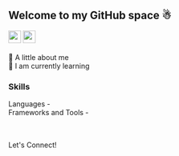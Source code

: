 ## Welcome to my GitHub space ☃
[<img src="https://img.shields.io/badge/LinkedIn-0077B5?logo=linkedin&logoColor=white" height="25" />](https://www.linkedin.com/in/rahul7218/)
<img src="https://img.shields.io/badge/contactme@rahulp.dev-D14836?logo=gmail&logoColor=white" height="25" /> <br><br>
🌟 A little about me<br>
🌱 I am currently learning

### Skills
Languages - <br>
Frameworks and Tools - <br>

<br><br>Let's Connect!
